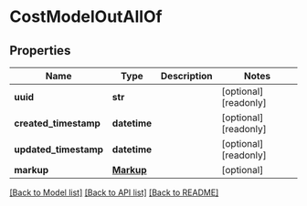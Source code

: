 # CostModelOutAllOf

## Properties
Name | Type | Description | Notes
------------ | ------------- | ------------- | -------------
**uuid** | **str** |  | [optional] [readonly] 
**created_timestamp** | **datetime** |  | [optional] [readonly] 
**updated_timestamp** | **datetime** |  | [optional] [readonly] 
**markup** | [**Markup**](Markup.md) |  | [optional] 

[[Back to Model list]](../README.md#documentation-for-models) [[Back to API list]](../README.md#documentation-for-api-endpoints) [[Back to README]](../README.md)


